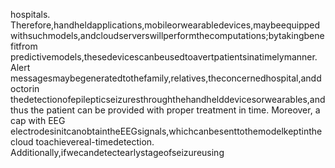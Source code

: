 hospitals. Therefore,handheldapplications,mobileorwearabledevices,maybeequipped
withsuchmodels,andcloudserverswillperformthecomputations;bytakingbenefitfrom
predictivemodels,thesedevicescanbeusedtoavertpatientsinatimelymanner. Alert
messagesmaybegeneratedtothefamily,relatives,theconcernedhospital,anddoctorin
thedetectionofepilepticseizuresthroughthehandhelddevicesorwearables,andthus
the patient can be provided with proper treatment in time. Moreover, a cap with EEG
electrodesinitcanobtaintheEEGsignals,whichcanbesenttothemodelkeptinthecloud
toachievereal-timedetection. Additionally,ifwecandetectearlystageofseizureusing